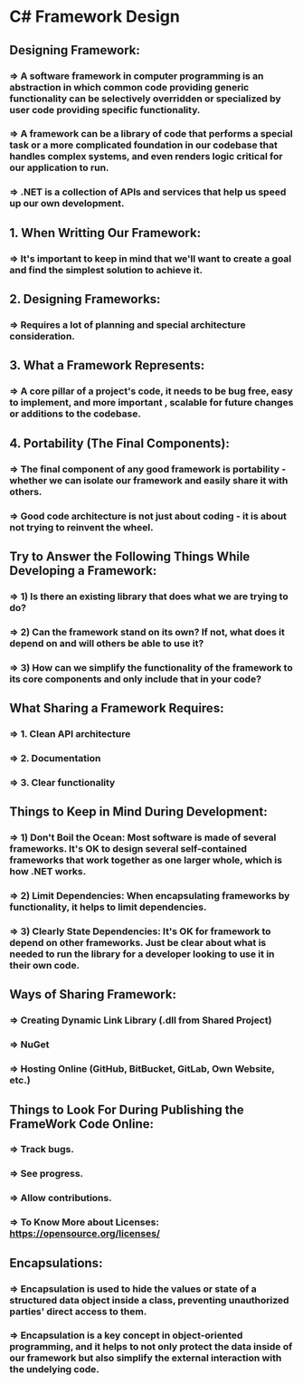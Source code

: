 # C# Framework Design

## Designing Framework:
### => A software framework in computer programming is an abstraction in which common code providing generic functionality can be selectively overridden or specialized by user code providing specific functionality.

### => A framework can be a library of code that performs a special task or a more complicated foundation in our codebase that handles complex systems, and even renders logic critical for our application to run.

### => .NET is a collection of APIs and services that help us speed up our own development.

## 1. When Writting Our Framework:
### => It's important to keep in mind that we'll want to create a goal and find the simplest solution to achieve it.

## 2. Designing Frameworks:
### => Requires a lot of planning and special architecture consideration.

## 3. What a Framework Represents:
### => A core pillar of a project's code, it needs to be bug free, easy to implement, and more important , scalable for future changes or additions to the codebase.

## 4. Portability (The Final Components):
### => The final component of any good framework is portability - whether we can isolate our framework and easily share it with others.

### => Good code architecture is not just about coding - it is about not trying to reinvent the wheel.

## Try to Answer the Following Things While Developing a Framework:
### => 1) Is there an existing library that does what we are trying to do?
### => 2) Can the framework stand on its own? If not, what does it depend on and will others be able to use it?
### => 3) How can we simplify the functionality of the framework to its core components and only include that in your code?

## What Sharing a Framework Requires:
### => 1. Clean API architecture
### => 2. Documentation
### => 3. Clear functionality

## Things to Keep in Mind During Development:
### => 1) Don't Boil the Ocean: Most software is made of several frameworks. It's OK to design several self-contained frameworks that work together as one larger whole, which is how .NET works.
### => 2) Limit Dependencies: When encapsulating frameworks by functionality, it helps to limit dependencies.
### => 3) Clearly State Dependencies: It's OK for framework to depend on other frameworks. Just be clear about what is needed to run the library for a developer looking to use it in their own code.

## Ways of Sharing Framework:
### => Creating Dynamic Link Library (.dll from Shared Project)
### => NuGet
### => Hosting Online (GitHub, BitBucket, GitLab, Own Website, etc.)

## Things to Look For During Publishing the FrameWork Code Online:
### => Track bugs.
### => See progress.
### => Allow contributions.

### => To Know More about Licenses: https://opensource.org/licenses/

## Encapsulations:
### => Encapsulation is used to hide the values or state of a structured data object inside a class, preventing unauthorized parties' direct access to them.
### => Encapsulation is a key concept in object-oriented programming, and it helps to not only protect the data inside of our framework but also simplify the external interaction with the undelying code.




